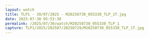 ```yaml
---
layout: watch
title: TLP1 - 30/07/2025 - M20250730_055330_TLP_1T.jpg
date: 2025-07-30 05:53:30
permalink: /2025/07/30/watch/M20250730_055330_TLP_1
capture: TLP1/2025/202507/20250729/M20250730_055330_TLP_1T.jpg
---
```


